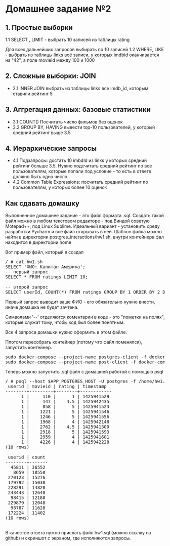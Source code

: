 # Домашнее задание №2

## 1. Простые выборки

1.1 SELECT , LIMIT - выбрать 10 записей из таблицы rating

Для всех дальнейших запросов выбирать по 10 записей
1.2 WHERE, LIKE - выбрать из таблицы links всё записи, у которых imdbid оканчивается на "42", а поле movieid между 100 и 1000

## 2. Сложные выборки: JOIN

- 2.1 INNER JOIN выбрать из таблицы links все imdb_id, которым ставили рейтинг 5

## 3. Аггрегация данных: базовые статистики

- 3.1 COUNT() Посчитать число фильмов без оценок
- 3.2 GROUP BY, HAVING вывести top-10 пользователей, у который средний рейтинг выше 3.5

## 4. Иерархические запросы

- 4.1 Подзапросы: достать 10 imbdId из links у которых средний рейтинг больше 3.5. Нужно подсчитать средний рейтинг по все пользователям, которые попали под условие - то есть в ответе должно быть одно число.
- 4.2 Common Table Expressions: посчитать средний рейтинг по пользователям, у которых более 10 оценок

## Как сдавать домашку

Выполненное домашнее задание - это файл формата .sql. Создать такой файл можно в любом текстовом редакторе - под Виндой советую Motepad++, под Linux Sublime.
Идеальный вариант - установить среду разработки Pycharm и все файл открывать в ней.
Шаблон файла можно найти в директории postgres_interactions/hw1.sh, внутри контейнера фал находится в директории home

Вот пример файл, который я создал
<pre>
/ # cat hw1.sh
SELECT 'ФИО: Капитан Америка';
-- первый запрос
SELECT * FROM ratings LIMIT 10;

-- второй запрос
SELECT userId, COUNT(*) FROM ratings GROUP BY 1 ORDER BY 2 DESC LIMIT 10;
</pre>

Первый запрос выводит ваше ФИО - его обязательно нужно внести, иначе домашка не будет зачтена.

Символами '--' отделяются коментарии в коде - это "пометки на полях", которые служат тому, чтобы код был более понятным.

Все 4 запроса домашки нужно оформить в этом файле.

Ппотом пересобрать контейнер (потому что файл поменялся), запустить контейнер.
<pre>
sudo docker-compose --project-name postgres-client -f docker-compose.yml up --build -d
sudo docker-compose --project-name post-client -f docker-compose.yml run --rm postgres-client
</pre>

Теперь можно запустить .sql файл с домашней работой с помощью psql
<pre>
/ # psql --host $APP_POSTGRES_HOST -U postgres -f /home/hw1.sql
 userid | movieid | rating | timestamp
--------+---------+--------+------------
      1 |     110 |      1 | 1425941529
      1 |     147 |    4.5 | 1425942435
      1 |     858 |      5 | 1425941523
      1 |    1221 |      5 | 1425941546
      1 |    1246 |      5 | 1425941556
      1 |    1968 |      4 | 1425942148
      1 |    2762 |    4.5 | 1425941300
      1 |    2918 |      5 | 1425941593
      1 |    2959 |      4 | 1425941601
      1 |    4226 |      4 | 1425942228
(10 rows)

 userid | count
--------+-------
  45811 | 36552
   8659 | 18558
 270123 | 15276
 179792 | 15030
 228291 | 14820
 243443 | 12640
  98415 | 12188
 229879 | 12048
  98787 | 11628
 172224 | 11402
(10 rows)

</pre>

В качестве ответа нужно прислать файл hw1.sql (можно ссылку на github) и скриншот с экраном, где исполняются запросы.